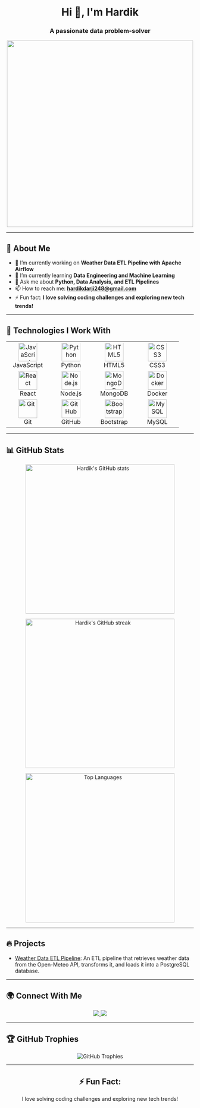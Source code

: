 <h1 align="center">Hi 👋, I'm Hardik</h1>
<h3 align="center">A passionate data problem-solver</h3>

<p align="center">
  <img src="https://github.com/Hardikd1/Hardikd1/raw/main/assets/coding.gif" width="500"/>
</p>

---

## 💫 About Me

- 🔭 I’m currently working on **Weather Data ETL Pipeline with Apache Airflow**
- 🌱 I’m currently learning **Data Engineering and Machine Learning**
- 💬 Ask me about **Python, Data Analysis, and ETL Pipelines**
- 📫 How to reach me: **hardikdarji248@gmail.com**
- ⚡ Fun fact: **I love solving coding challenges and exploring new tech trends!**

---

## 🚀 Technologies I Work With

<table align="center">
  <tr>
    <td align="center" width="100">
      <img src="https://cdn.jsdelivr.net/gh/devicons/devicon/icons/javascript/javascript-original.svg" width="50" height="50" alt="JavaScript" />
      <br>JavaScript
    </td>
    <td align="center" width="100">
      <img src="https://cdn.jsdelivr.net/gh/devicons/devicon/icons/python/python-original.svg" width="50" height="50" alt="Python" />
      <br>Python
    </td>
    <td align="center" width="100">
      <img src="https://cdn.jsdelivr.net/gh/devicons/devicon/icons/html5/html5-original.svg" width="50" height="50" alt="HTML5" />
      <br>HTML5
    </td>
    <td align="center" width="100">
      <img src="https://cdn.jsdelivr.net/gh/devicons/devicon/icons/css3/css3-original.svg" width="50" height="50" alt="CSS3" />
      <br>CSS3
    </td>
  </tr>
  <tr>
    <td align="center" width="100">
      <img src="https://cdn.jsdelivr.net/gh/devicons/devicon/icons/react/react-original.svg" width="50" height="50" alt="React" />
      <br>React
    </td>
    <td align="center" width="100">
      <img src="https://cdn.jsdelivr.net/gh/devicons/devicon/icons/nodejs/nodejs-original.svg" width="50" height="50" alt="Node.js" />
      <br>Node.js
    </td>
    <td align="center" width="100">
      <img src="https://cdn.jsdelivr.net/gh/devicons/devicon/icons/mongodb/mongodb-original.svg" width="50" height="50" alt="MongoDB" />
      <br>MongoDB
    </td>
    <td align="center" width="100">
      <img src="https://cdn.jsdelivr.net/gh/devicons/devicon/icons/docker/docker-original.svg" width="50" height="50" alt="Docker" />
      <br>Docker
    </td>
  </tr>
  <tr>
    <td align="center" width="100">
      <img src="https://cdn.jsdelivr.net/gh/devicons/devicon/icons/git/git-original.svg" width="50" height="50" alt="Git" />
      <br>Git
    </td>
    <td align="center" width="100">
      <img src="https://cdn.jsdelivr.net/gh/devicons/devicon/icons/github/github-original.svg" width="50" height="50" alt="GitHub" />
      <br>GitHub
    </td>
    <td align="center" width="100">
      <img src="https://cdn.jsdelivr.net/gh/devicons/devicon/icons/bootstrap/bootstrap-original.svg" width="50" height="50" alt="Bootstrap" />
      <br>Bootstrap
    </td>
    <td align="center" width="100">
      <img src="https://cdn.jsdelivr.net/gh/devicons/devicon/icons/mysql/mysql-original.svg" width="50" height="50" alt="MySQL" />
      <br>MySQL
    </td>
  </tr>
</table>

---

## 📊 GitHub Stats

<p align="center">
  <img src="https://github-readme-stats.vercel.app/api?username=Hardikd1&show_icons=true&theme=radical" alt="Hardik's GitHub stats" width="400"/>
</p>

<p align="center">
  <img src="https://github-readme-streak-stats.herokuapp.com/?user=Hardikd1&theme=radical" alt="Hardik's GitHub streak" width="400"/>
</p>

<p align="center">
  <img src="https://github-readme-stats.vercel.app/api/top-langs/?username=Hardikd1&layout=compact&theme=radical" alt="Top Languages" width="400"/>
</p>

---

## 🔥 Projects

- [Weather Data ETL Pipeline](https://github.com/Hardikd1/weather-data-etl-pipeline): An ETL pipeline that retrieves weather data from the Open-Meteo API, transforms it, and loads it into a PostgreSQL database.

---

## 🌍 Connect With Me

<p align="center">
  <a href="https://www.linkedin.com/in/hardikdarji248/" target="_blank">
    <img src="https://img.shields.io/badge/-Hardik%20Darji-blue?style=for-the-badge&logo=Linkedin&logoColor=white"/>
  </a>
  <a href="mailto:hardikdarji248@gmail.com">
    <img src="https://img.shields.io/badge/-hardikdarji248@gmail.com-c14438?style=for-the-badge&logo=Gmail&logoColor=white"/>
  </a>
</p>

---

## 🏆 GitHub Trophies

<p align="center">
  <img src="https://github-profile-trophy.vercel.app/?username=Hardikd1&theme=radical&no-frame=true&margin-w=15&margin-h=15" alt="GitHub Trophies"/>
</p>

---


<div align="center">
  <h2>⚡ Fun Fact:</h2>
  <p>I love solving coding challenges and exploring new tech trends!</p>
</div>

